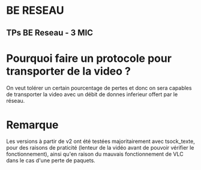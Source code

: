 # BE RESEAU
## TPs BE Reseau - 3 MIC

# Pourquoi faire un protocole pour transporter de la video ?
On veut tolérer un certain pourcentage de pertes et donc on sera capables de transporter la video avec un débit de donnes inferieur offert par le réseau.

# Remarque 
Les versions à partir de v2 ont été testées majoritairement avec tsock_texte, pour des raisons de praticité (lenteur de la vidéo avant de pouvoir vérifier le fonctionnement), ainsi qu'en raison du mauvais fonctionnement de VLC dans le cas d'une perte de paquets. 
